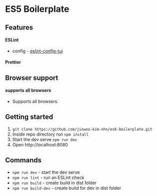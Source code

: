 # ES5 Boilerplate

## Features

#### ESLint
* config - [eslint-config-tui](https://github.com/nhnent/tui.eslint.config)

#### Prettier

## Browser support

#### supports all browsers

* Supports all browsers.

## Getting started

1. `git clone https://github.com/jinwoo-kim-nhn/es6-boilerplate.git`
2. Inside repo directory run `npm install`
3. Start the dev serve `npm run dev`
4. Open http://localhost:8080

## Commands
* `npm run dev` - start the dev serve
* `npm run lint` - run an ESLint check
* `npm run build` - create build in dist folder
* `npm run build-dev` - create build for dev in dist folder
